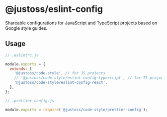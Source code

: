 # @justoss/eslint-config

Shareable configurations for JavaScript and TypeScript projects based on Google style guides.

## Usage

```js
// .eslintrc.js

module.exports = {
  extends: [
    '@justoss/code-style', // for JS projects
    // '@justoss/code-style/eslint-config-typescript', // for TS projects
    '@justoss/code-style/eslint-config-react',
  ],
};
```

```js
// .prettier-config.js

module.exports = require('@justoss/code-style/prettier-config');
```
